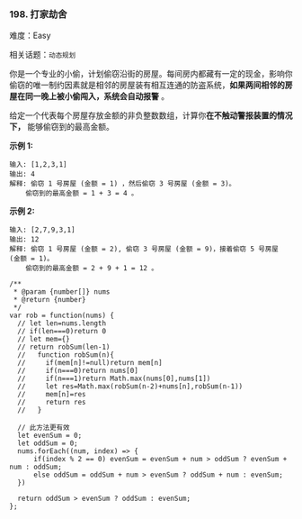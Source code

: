 ### 198. 打家劫舍

难度：Easy

相关话题：`动态规划`

你是一个专业的小偷，计划偷窃沿街的房屋。每间房内都藏有一定的现金，影响你偷窃的唯一制约因素就是相邻的房屋装有相互连通的防盗系统，**如果两间相邻的房屋在同一晚上被小偷闯入，系统会自动报警** 。



给定一个代表每个房屋存放金额的非负整数数组，计算你**在不触动警报装置的情况下，** 能够偷窃到的最高金额。



**示例 1:** 



```
输入: [1,2,3,1]
输出: 4
解释: 偷窃 1 号房屋 (金额 = 1) ，然后偷窃 3 号房屋 (金额 = 3)。
    偷窃到的最高金额 = 1 + 3 = 4 。
```


**示例 2:** 



```
输入: [2,7,9,3,1]
输出: 12
解释: 偷窃 1 号房屋 (金额 = 2), 偷窃 3 号房屋 (金额 = 9)，接着偷窃 5 号房屋 (金额 = 1)。
    偷窃到的最高金额 = 2 + 9 + 1 = 12 。
```

```
/**
 * @param {number[]} nums
 * @return {number}
 */
var rob = function(nums) {
  // let len=nums.length
  // if(len===0)return 0
  // let mem={}
  // return robSum(len-1)
  //   function robSum(n){
  //     if(mem[n]!=null)return mem[n]
  //     if(n===0)return nums[0]
  //     if(n===1)return Math.max(nums[0],nums[1])
  //     let res=Math.max(robSum(n-2)+nums[n],robSum(n-1))
  //     mem[n]=res
  //     return res
  //   }
  
  // 此方法更有效
  let evenSum = 0;
  let oddSum = 0;
  nums.forEach((num, index) => {
      if(index % 2 == 0) evenSum = evenSum + num > oddSum ? evenSum + num : oddSum;
      else oddSum = oddSum + num > evenSum ? oddSum + num : evenSum;
  })

  return oddSum > evenSum ? oddSum : evenSum;
};
```

